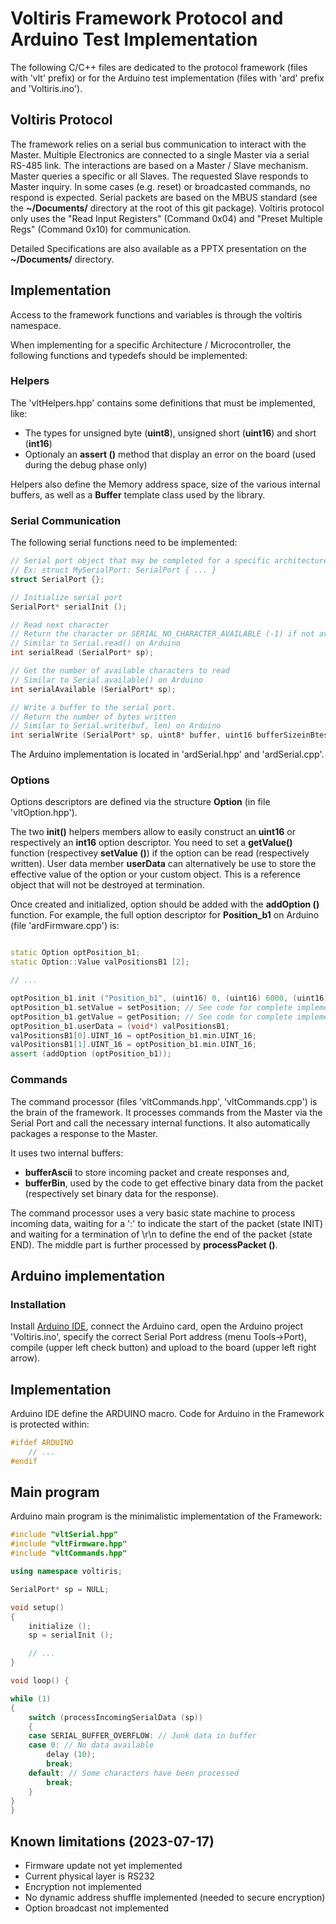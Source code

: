 # Voltiris Framework Protocol and Arduino Test Implementation

The following C/C++ files are dedicated to the protocol framework (files with 'vlt' prefix) or
for the Arduino test implementation (files with 'ard' prefix and 'Voltiris.ino').

## Voltiris Protocol

The framework relies on a serial bus communication to interact with the Master. Multiple Electronics are connected to a single Master via a serial RS-485 link.
The interactions are based on a Master / Slave mechanism. Master queries a specific or all Slaves. The requested Slave responds to Master inquiry. In some cases (e.g. reset) or broadcasted commands, no respond is expected.
Serial packets are based on the MBUS standard (see the __~/Documents/__ directory at the root of this git package). Voltiris protocol only uses the "Read Input Registers" (Command 0x04) and "Preset Multiple Regs" (Command 0x10) for communication.

Detailed Specifications are also available as a PPTX presentation on the __~/Documents/__ directory.

## Implementation

Access to the framework functions and variables is through the voltiris namespace.

When implementing for a specific Architecture / Microcontroller, the following functions and typedefs should be implemented:

### Helpers

The 'vltHelpers.hpp' contains some definitions that must be implemented, like:
- The types for unsigned byte (__uint8__), unsigned short (__uint16__) and short (__int16__)
- Optionaly an __assert ()__ method that display an error on the board (used during the debug phase only)

Helpers also define the Memory address space, size of the various internal buffers, as well as a __Buffer__ template class used by the library.

### Serial Communication

The following serial functions need to be implemented:

```C++
// Serial port object that may be completed for a specific architecture
// Ex: struct MySerialPort: SerialPort { ... }
struct SerialPort {};

// Initialize serial port
SerialPort* serialInit ();

// Read next character
// Return the character or SERIAL_NO_CHARACTER_AVAILABLE (-1) if not available
// Similar to Serial.read() on Arduino
int serialRead (SerialPort* sp);

// Get the number of available characters to read
// Similar to Serial.available() on Arduino
int serialAvailable (SerialPort* sp);

// Write a buffer to the serial port.
// Return the number of bytes written
// Similar to Serial.write(buf, len) on Arduino
int serialWrite (SerialPort* sp, uint8* buffer, uint16 bufferSizeinBtes);
```

The Arduino implementation is located in 'ardSerial.hpp' and 'ardSerial.cpp'.

### Options

Options descriptors are defined via the structure __Option__ (in file 'vltOption.hpp').

The two __init()__ helpers members allow to easily construct an __uint16__ or respectively an __int16__ option descriptor.
You need to set a __getValue()__ function (respectivey __setValue ()__) if the option can be read (respectively written).
User data member __userData__ can alternatively be use to store the effective value of the option or your custom object. This is a reference object that will not be destroyed at termination.

Once created and initialized, option should be added with the __addOption ()__ function. For example, the full option descriptor for __Position_b1__ on Arduino (file 'ardFirmware.cpp') is:

```C++

static Option optPosition_b1;
static Option::Value valPositionsB1 [2];

// ...

optPosition_b1.init ("Position_b1", (uint16) 0, (uint16) 6000, (uint16) 10, Option::Dimension::DIM_2, Option::Unit::MILLIMETERS, false);
optPosition_b1.setValue = setPosition; // See code for complete implementation
optPosition_b1.getValue = getPosition; // See code for complete implementation
optPosition_b1.userData = (void*) valPositionsB1;
valPositionsB1[0].UINT_16 = optPosition_b1.min.UINT_16;
valPositionsB1[1].UINT_16 = optPosition_b1.min.UINT_16;
assert (addOption (optPosition_b1));

```

### Commands

The command processor (files 'vltCommands.hpp', 'vltCommands.cpp') is the brain of the framework. It processes commands from the Master via the Serial Port and call the necessary internal functions. It also automatically packages a response to the Master.

It uses two internal buffers:
- __bufferAscii__ to store incoming packet and create responses and,
- __bufferBin__, used by the code to get effective binary data from the packet (respectively set binary data for the response).

The command processor uses a very basic state machine to process incoming data, waiting for a ':' to indicate the start of the packet (state INIT) and waiting for a termination of \r\n to define the end of the packet (state END). The middle part is further processed by __processPacket ()__.

## Arduino implementation

### Installation

Install [Arduino IDE](https://www.arduino.cc/en/software), connect the Arduino card, open the Arduino project 'Voltiris.ino',  specify the correct Serial Port address (menu Tools->Port), compile (upper left check button) and upload to the board (upper left right arrow).

## Implementation

Arduino IDE define the ARDUINO macro. Code for Arduino in the Framework is protected within:  

```C++
#ifdef ARDUINO
    // ...
#endif
```

## Main program

Arduino main program is the minimalistic implementation of the Framework:

```C++
#include "vltSerial.hpp"
#include "vltFirmware.hpp"
#include "vltCommands.hpp"

using namespace voltiris;

SerialPort* sp = NULL;

void setup()
{
    initialize ();
    sp = serialInit ();

    // ...
}

void loop() {

while (1)
{
    switch (processIncomingSerialData (sp))
    {
    case SERIAL_BUFFER_OVERFLOW: // Junk data in buffer
    case 0: // No data available
        delay (10);
        break;
    default: // Some characters have been processed
        break;
    }
}
}
```

## Known limitations (2023-07-17)

- Firmware update not yet implemented
- Current physical layer is RS232
- Encryption not implemented
- No dynamic address shuffle implemented (needed to secure encryption)
- Option broadcast not implemented
